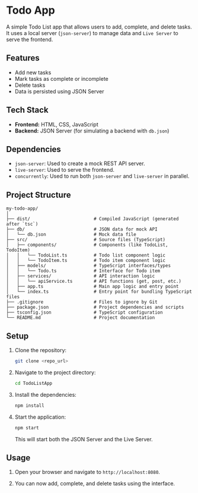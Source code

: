 # Todo App

A simple Todo List app that allows users to add, complete, and delete tasks. It uses a local server (`json-server`) to manage data and `Live Server` to serve the frontend.

## Features

- Add new tasks
- Mark tasks as complete or incomplete
- Delete tasks
- Data is persisted using JSON Server

## Tech Stack

- **Frontend:** HTML, CSS, JavaScript
- **Backend:** JSON Server (for simulating a backend with `db.json`)

## Dependencies

- `json-server`: Used to create a mock REST API server.
- `live-server`: Used to serve the frontend.
- `concurrently`: Used to run both `json-server` and `live-server` in parallel.


## Project Structure
```
my-todo-app/
│
├── dist/                        # Compiled JavaScript (generated after `tsc`)
├── db/                          # JSON data for mock API
│   └── db.json                  # Mock data file
├── src/                         # Source files (TypeScript)
│   ├── components/              # Components (like TodoList, TodoItem)
│   │   └── TodoList.ts          # Todo list component logic
│   │   └── TodoItem.ts          # Todo item component logic
│   ├── models/                  # TypeScript interfaces/types
│   │   └── Todo.ts              # Interface for Todo item
│   ├── services/                # API interaction logic
│   │   └── apiService.ts        # API functions (get, post, etc.)
│   ├── app.ts                   # Main app logic and entry point
│   └── index.ts                 # Entry point for bundling TypeScript files
├── .gitignore                   # Files to ignore by Git
├── package.json                 # Project dependencies and scripts
├── tsconfig.json                # TypeScript configuration
└── README.md                    # Project documentation
```

## Setup

1. Clone the repository:

   ```bash
   git clone <repo_url>
   ```

2. Navigate to the project directory:

   ```bash
   cd TodoListApp
   ```

3. Install the dependencies:

   ```bash
   npm install
   ```

4. Start the application:

   ```bash
   npm start
   ```

   This will start both the JSON Server and the Live Server.

## Usage

1. Open your browser and navigate to `http://localhost:8080`.

2. You can now add, complete, and delete tasks using the interface.

